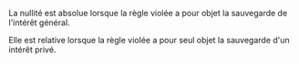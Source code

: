 La nullité est absolue lorsque la règle violée a pour objet la sauvegarde de l'intérêt général. 


  

 Elle est relative lorsque la règle violée a pour seul objet la sauvegarde d'un intérêt privé. 


  
